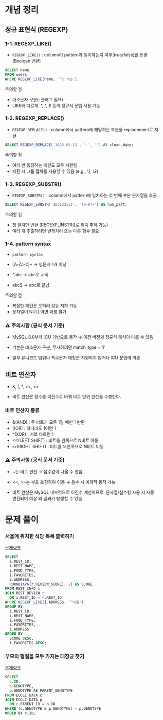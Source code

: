 # 개념 정리
## 정규 표현식 (REGEXP)

### 1-1. REGEXP_LIKE()

- `REGEXP_LIKE()`
: column이 pattern과 일치하는지 여부(true/false)를 반환(Boolean 반환)

```SQL
SELECT name
FROM users
WHERE REGEXP_LIKE(name, '^K.*e$');
```

주의할 점 
- 대소문자 구분(i 플래그 필요)
- LIKE와 다르게 .*, ^, $ 등의 정규식 문법 사용 가능

### 1-2. REGEXP_REPLACE()
- `REGEXP_REPLACE()`
: column에서 pattern에 해당하는 부분을 replacement로 치환

```SQL
SELECT REGEXP_REPLACE('2025-05-13', '-', '') AS clean_date;
```
주의할 점
- 여러 번 등장하는 패턴도 모두 치환됨
- 치환 시 그룹 캡처를 사용할 수 있음 (e.g., \1, \2)

### 1-3. REGEXP_SUBSTR()
- `REGEXP_SUBSTR()`
: column에서 pattern에 일치하는 첫 번째 부분 문자열을 추출

```SQL
SELECT REGEXP_SUBSTR('abc123xyz', '[0-9]+') AS num_part;
```
주의할 점
- 첫 일치만 반환 (REGEXP_INSTR()로 위치 추적 가능)
- 여러 개 추출하려면 반복처리 또는 다른 함수 필요

### 1-4. pattern syntax
- `pattern syntax`

- [A-Za-z]+ → 영문자 1개 이상
- ^abc → abc로 시작
- abc$ → abc로 끝남

주의할 점
- 복잡한 패턴은 오히려 성능 저하 가능
- 문자열이 NULL이면 매칭 불가

### ⚠️ 주의사항 (공식 문서 기준)
- MySQL 8.0부터 ICU 기반으로 동작 → 이전 버전과 정규식 해석이 다를 수 있음

- 기본은 대소문자 구분, 무시하려면 match_type = 'i'

- 일부 유니코드 범위나 특수문자 매칭은 지원되지 않거나 ICU 문법에 의존

## 비트 연산자
- &, |, ^, <<, >>

- 비트 연산은 정수를 이진수로 바꿔 비트 단위 연산을 수행한다.

### 비트 연산자 종류
- &(AND) : 두 비트가 모두 1일 때만 1 반환
- |(OR) : 하나라도 1이면 1
- ^(XOR) : 서로 다르면 1
- <<(LEFT SHIFT) : 비트를 왼쪽으로 N비트 이동
- `>>`(RIGHT SHIFT) : 비트를 오른쪽으로 N비트 이동

### ⚠️ 주의사항 (공식 문서 기준)
- ~는 비트 반전 → 음수값이 나올 수 있음

- <<, >>는 부호 포함하여 이동 → 음수 시 예외적 동작 가능

- 비트 연산은 MySQL 내부적으로 이진수 계산이므로, 문자열/실수형 사용 시 자동 변환되며 예상 외 결과가 발생할 수 있음

# 문제 풀이

### 서울에 위치한 식당 목록 출력하기

[문제링크](https://school.programmers.co.kr/learn/courses/30/lessons/131118)

```SQL
SELECT
  i.REST_ID,
  i.REST_NAME,
  i.FOOD_TYPE,
  i.FAVORITES,
  i.ADDRESS,
  ROUND(AVG(r.REVIEW_SCORE), 2) AS SCORE
FROM REST_INFO i
JOIN REST_REVIEW r
  ON i.REST_ID = r.REST_ID
WHERE REGEXP_LIKE(i.ADDRESS, '^서울')
GROUP BY
  i.REST_ID,
  i.REST_NAME,
  i.FOOD_TYPE,
  i.FAVORITES,
  i.ADDRESS
ORDER BY
  SCORE DESC,
  i.FAVORITES DESC;
```

### 부모의 형질을 모두 가지는 대장균 찾기

[문제링크](https://school.programmers.co.kr/learn/courses/30/lessons/301647)

```SQL
SELECT
  c.ID,
  c.GENOTYPE,
  p.GENOTYPE AS PARENT_GENOTYPE
FROM ECOLI_DATA c
JOIN ECOLI_DATA p
  ON c.PARENT_ID = p.ID
WHERE (c.GENOTYPE & p.GENOTYPE) = p.GENOTYPE
ORDER BY c.ID;
```